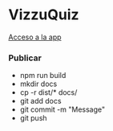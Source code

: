 # VizzuQuiz

[Acceso a la app](https://libertadcc.github.io/identifySpecies/)


### Publicar
- npm run build
- mkdir docs
- cp -r dist/* docs/
- git add docs
- git commit -m "Message"
- git push

